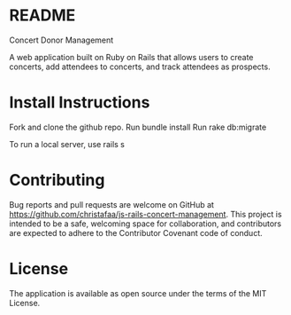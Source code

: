 # README

Concert Donor Management

A web application built on Ruby on Rails that allows users to create concerts, add attendees to concerts, and track attendees as prospects.

# Install Instructions
Fork and clone the github repo.
Run bundle install
Run rake db:migrate

To run a local server, use rails s

# Contributing
Bug reports and pull requests are welcome on GitHub at https://github.com/christafaa/js-rails-concert-management. This project is intended to be a safe, welcoming space for collaboration, and contributors are expected to adhere to the Contributor Covenant code of conduct.

# License
The application is available as open source under the terms of the MIT License.

